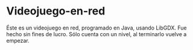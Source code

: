 # Videojuego-en-red
Éste es un videojuego en red, programado en Java, usando LibGDX. Fue hecho sin fines de lucro.
Sólo cuenta con un nivel, al terminarlo vuelve a empezar.

